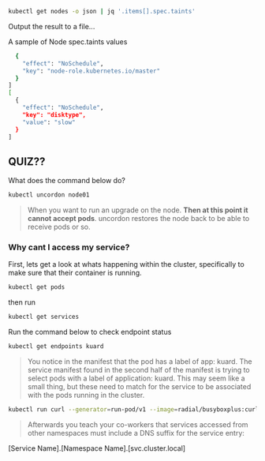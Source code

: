 ```sh
kubectl get nodes -o json | jq '.items[].spec.taints'
```
Output the result to a file...

A sample of Node spec.taints values
```sh [
  {
    "effect": "NoSchedule",
    "key": "node-role.kubernetes.io/master"
  }
]
[
  {
    "effect": "NoSchedule",
    "key": "disktype",
    "value": "slow"
  }
]
```
## QUIZ??
What does the command below do?
```sh
kubectl uncordon node01
```
> When you want to run an upgrade on the node. **Then at this point it cannot accept pods**. uncordon restores the node back to be able to receive pods or so.

### Why cant I access my service?
First, lets get a look at whats happening within the cluster, specifically to make sure that their container is running.
```sh
kubectl get pods
```

then run 
```sh 
kubectl get services
```

Run  the command below to check endpoint status
```sh
kubectl get endpoints kuard
```
> You notice in the manifest that the pod has a label of app: kuard. The service manifest found in the second half of the manifest is trying to select pods with a label of application: kuard. This may seem like a small thing, but these need to match for the service to be associated with the pods running in the cluster.

```sh
kubectl run curl --generator=run-pod/v1 --image=radial/busyboxplus:curl -n prodapps -i --tty --rm
```
> Afterwards you teach your co-workers that services accessed from other namespaces must include a DNS suffix for the service entry:

[Service Name].[Namespace Name].[svc.cluster.local]


